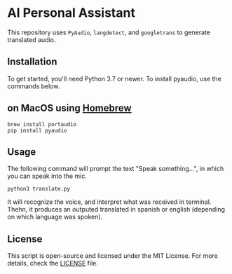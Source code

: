 # AI Personal Assistant

This repository uses `PyAudio`, `langdetect`, and `googletrans` to generate translated audio.

## Installation

To get started, you'll need Python 3.7 or newer. To install pyaudio, use the commands below.

## on MacOS using [Homebrew](https://brew.sh/)

    brew install portaudio
    pip install pyaudio

## Usage

The following command will prompt the text "Speak something...", in which you can speak into the mic.

    python3 translate.py

It will recognize the voice, and interpret what was received in terminal. Thehn, it produces an outputed translated in spanish or english (depending on which language was spoken).

## License

This script is open-source and licensed under the MIT License. For more details, check the [LICENSE](LICENSE) file.
